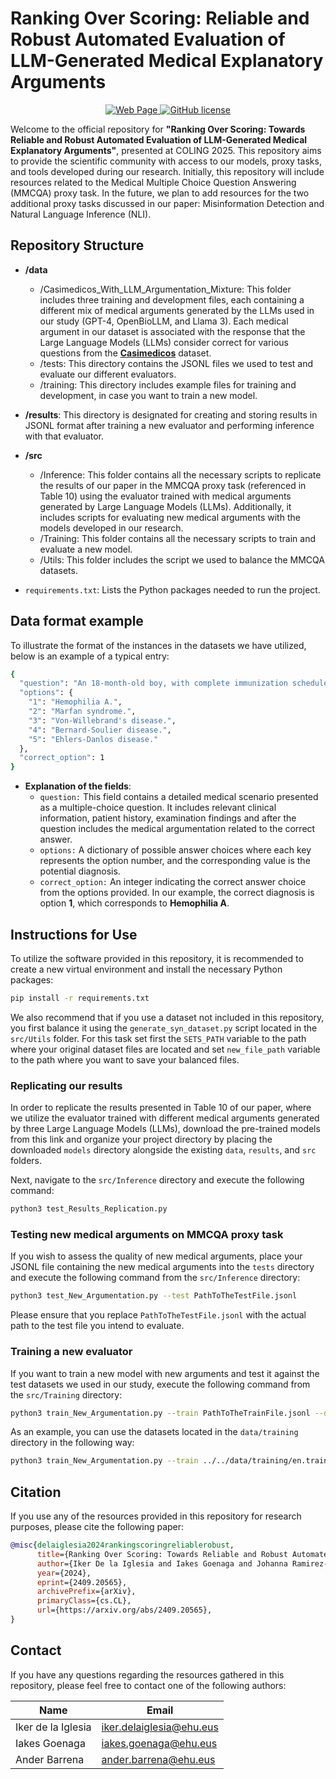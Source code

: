 # Ranking Over Scoring: Reliable and Robust Automated Evaluation of LLM-Generated Medical Explanatory Arguments

<p align="center">
<a href="https://coling2025.org/">
      <img alt="Web Page" src="https://img.shields.io/badge/COLING-Visit%20Here-red">
</a>
<a href="https://github.com/hitz-zentroa/cn-eval/blob/main/LICENSE">
        <img alt="GitHub license" src="https://img.shields.io/github/license/hitz-zentroa/cn-eval">
</a>
</p>



Welcome to the official repository for **"Ranking Over Scoring: Towards Reliable and Robust Automated Evaluation of LLM-Generated Medical Explanatory Arguments"**, presented at COLING 2025. This repository aims to provide the scientific community with access to our models, proxy tasks, and tools developed during our research. Initially, this repository will include resources related to the Medical Multiple Choice Question Answering (MMCQA) proxy task. In the future, we plan to add resources for the two additional proxy tasks discussed in our paper: Misinformation Detection and Natural Language Inference (NLI).


## Repository Structure

- **/data**
  - /Casimedicos_With_LLM_Argumentation_Mixture: This folder includes three training and development files, each containing a different mix of medical arguments generated by the LLMs used in our study (GPT-4, OpenBioLLM, and Llama 3). Each medical argument in our dataset is associated with the response that the Large Language Models (LLMs) consider correct for various questions from the [**Casimedicos**](https://github.com/ixa-ehu/antidote-casimedicos) dataset.
  - /tests: This directory contains the JSONL files we used to test and evaluate our different evaluators.
  - /training: This directory includes example files for training and development, in case you want to train a new model.

- **/results**: This directory is designated for creating and storing results in JSONL format after training a new evaluator and performing inference with that evaluator.

- **/src**
  - /Inference: This folder contains all the necessary scripts to replicate the results of our paper in the MMCQA proxy task (referenced in Table 10) using the evaluator trained with medical arguments generated by Large Language Models (LLMs). Additionally, it includes scripts for evaluating new medical arguments with the models developed in our research.
  - /Training: This folder contains all the necessary scripts to train and evaluate a new model.
  - /Utils: This folder includes the script we used to balance the MMCQA datasets.

- `requirements.txt`: Lists the Python packages needed to run the project.

## Data format example

To illustrate the format of the instances in the datasets we have utilized, below is an example of a typical entry:

```bash
{
  "question": "An 18-month-old boy, with complete immunization schedule to date, who consults the Emergency Department for right knee swelling after playing in the park, without obvious trauma. In the directed anamnesis, the mother refers that an uncle of hers had similar problems. The ultrasound examination is compatible with hemarthrosis and in the analytical analysis only an APTT lengthening of 52'' (normal 25-35'') stands out. What is the most probable diagnostic hypothesis? Although other hemorrhagic diseases can have a prolonged thromboplastin time, due to the intensity of the lesion and the child's sex and family history, the most likely diagnosis is hemophilia.",
  "options": {
    "1": "Hemophilia A.",
    "2": "Marfan syndrome.",
    "3": "Von-Willebrand's disease.",
    "4": "Bernard-Soulier disease.",
    "5": "Ehlers-Danlos disease."
  },
  "correct_option": 1
}
```
- **Explanation of the fields**:
  - `question:` This field contains a detailed medical scenario presented as a multiple-choice question. It includes relevant clinical information, patient history, examination findings and after the question includes the medical argumentation related to the correct answer.
  - `options:` A dictionary of possible answer choices where each key represents the option number, and the corresponding value is the potential diagnosis. 
  - `correct_option:` An integer indicating the correct answer choice from the options provided. In our example, the correct diagnosis is option **1**, which corresponds to **Hemophilia A**.
  
## Instructions for Use
To utilize the software provided in this repository, it is recommended to create a new virtual environment and install the necessary Python packages:
```bash
pip install -r requirements.txt
```
We also recommend that if you use a dataset not included in this repository, you first balance it using the `generate_syn_dataset.py` script located in the `src/Utils` folder. For this task set first the `SETS_PATH` variable to the path where your original dataset files are located and set `new_file_path` variable to the path where you want to save your balanced files.


### Replicating our results
In order to replicate the results presented in Table 10 of our paper, where we utilize the evaluator trained with different medical arguments generated by three Large Language Models (LLMs), download the pre-trained models from this link and organize your project directory by placing the downloaded `models` directory alongside the existing `data`, `results`, and `src` folders.

Next, navigate to the `src/Inference` directory and execute the following command:

```bash
python3 test_Results_Replication.py
```

### Testing new medical arguments on MMCQA proxy task

If you wish to assess the quality of new medical arguments, place your JSONL file containing the new medical arguments into the `tests` directory and execute the following command from the `src/Inference` directory:

```bash
python3 test_New_Argumentation.py --test PathToTheTestFile.jsonl
```
Please ensure that you replace `PathToTheTestFile.jsonl` with the actual path to the test file you intend to evaluate. 

### Training a new evaluator
If you want to train a new model with new arguments and test it against the test datasets we used in our study, execute the following command from the `src/Training` directory:

```bash
python3 train_New_Argumentation.py --train PathToTheTrainFile.jsonl --dev PathToTheDevFile.jsonl --test PathToTheTestFile.jsonl
```
As an example, you can use the datasets located in the `data/training` directory in the following way:

```bash
python3 train_New_Argumentation.py --train ../../data/training/en.train_casimedicos_Mixture-LLM-Args_0_Neutralized.jsonl --dev  ../../data/training/en.dev_casimedicos_Mixture-LLM-Args_0_Neutralized.jsonl --test ../../data/training/en.dev_casimedicos_Mixture-LLM-Args_0_Neutralized.jsonl
```

## Citation

If you use any of the resources provided in this repository for research purposes, please cite the following paper:

```bibtex
@misc{delaiglesia2024rankingscoringreliablerobust,
      title={Ranking Over Scoring: Towards Reliable and Robust Automated Evaluation of LLM-Generated Medical Explanatory Arguments}, 
      author={Iker De la Iglesia and Iakes Goenaga and Johanna Ramirez-Romero and Jose Maria Villa-Gonzalez and Josu Goikoetxea and Ander Barrena},
      year={2024},
      eprint={2409.20565},
      archivePrefix={arXiv},
      primaryClass={cs.CL},
      url={https://arxiv.org/abs/2409.20565}, 
}

```

## Contact

If you have any questions regarding the resources gathered in this repository, please feel free to contact one of the following authors:

| Name           | Email                    |
|----------------|--------------------------|
| Iker de la Iglesia      |   [iker.delaiglesia@ehu.eus](mailto:iker.delaiglesia@ehu.eus)   |
| Iakes Goenaga    | [iakes.goenaga@ehu.eus](mailto:iakes.goenaga@ehu.eus)   |
| Ander Barrena  | [ander.barrena@ehu.eus](mailto:ander.barrena@ehu.eus)|



